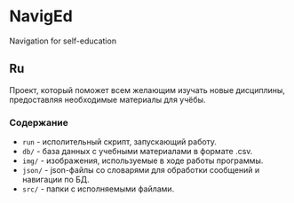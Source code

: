 # NavigEd
Navigation for self-education


## Ru
Проект, который поможет всем желающим изучать новые дисциплины,
предоставляя необходимые материалы для учёбы.

### Содержание
+ `run`     - исполительный скрипт, запускающий работу.
+ `db/`     - база данных с учебными материалами в формате .csv.
+ `img/`    - изображения, используемые в ходе работы программы.
+ `json/`   - json-файлы со словарями для обработки сообщений и навигации по БД.
+ `src/`    - папки с исполняемыми файлами.
